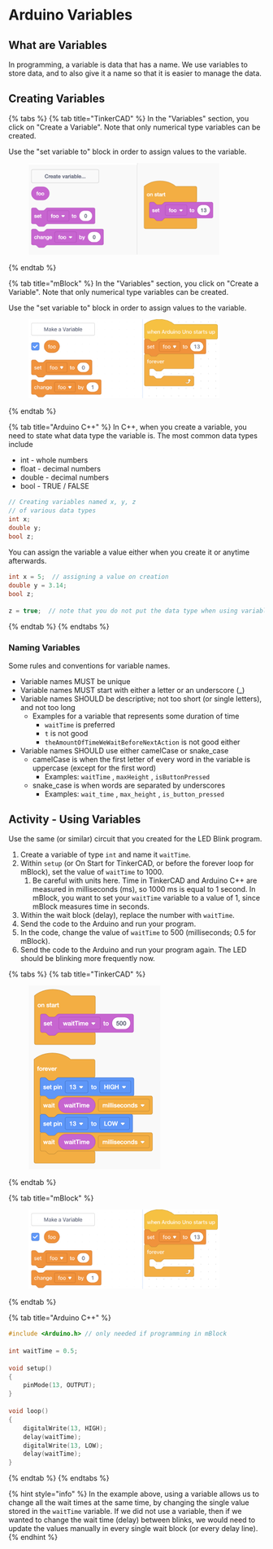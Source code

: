 # Arduino Variables

## What are Variables

In programming, a variable is data that has a name.  We use variables to store data, and to also give it a name so that it is easier to manage the data.

## Creating Variables

{% tabs %}
{% tab title="TinkerCAD" %}
In the "Variables" section, you click on "Create a Variable".  Note that only numerical type variables can be created.

Use the "set variable to" block in order to assign values to the variable.

<div align="left"><figure><img src="../.gitbook/assets/tinkerCAD_create_variables.png" alt="" width="375"><figcaption></figcaption></figure></div>
{% endtab %}

{% tab title="mBlock" %}
In the "Variables" section, you click on "Create a Variable".  Note that only numerical type variables can be created.

Use the "set variable to" block in order to assign values to the variable.

<div align="left"><figure><img src="../.gitbook/assets/mBlock_create_variables.png" alt="" width="375"><figcaption></figcaption></figure></div>
{% endtab %}

{% tab title="Arduino C++" %}
In C++, when you create a variable, you need to state what data type the variable is.  The most common data types include

* int - whole numbers
* float - decimal numbers
* double - decimal numbers
* bool - TRUE / FALSE

```cpp
// Creating variables named x, y, z
// of various data types
int x;
double y;
bool z;
```

You can assign the variable a value either when you create it or anytime afterwards.

```cpp
int x = 5;  // assigning a value on creation
double y = 3.14;
bool z;

z = true;  // note that you do not put the data type when using variables
```
{% endtab %}
{% endtabs %}

### Naming Variables

Some rules and conventions for variable names.

* Variable names MUST be unique
* Variable names MUST start with either a letter or an underscore (\_)
* Variable names SHOULD be descriptive; not too short (or single letters), and not too long
  * Examples for a variable that represents some duration of time
    * `waitTime` is preferred
    * `t` is not good
    * `theAmountOfTimeWeWaitBeforeNextAction` is not good either
* Variable names SHOULD use either camelCase or snake\_case
  * camelCase is when the first letter of every word in the variable is uppercase (except for the first word)
    * Examples: `waitTime` , `maxHeight` , `isButtonPressed`
  * snake\_case is when words are separated by underscores
    * Examples: `wait_time` , `max_height` , `is_button_pressed`

## Activity - Using Variables

Use the same (or similar) circuit that you created for the LED Blink program.

1. Create a variable of type `int` and name it `waitTime`.
2. Within `setup` (or On Start for TinkerCAD, or before the forever loop for mBlock), set the value of `waitTime`  to 1000.
   1. Be careful with units here.  Time in TinkerCAD and Arduino C++ are measured in milliseconds (ms), so 1000 ms is equal to 1 second.  In mBlock, you want to set your `waitTime` variable to a value of 1, since mBlock measures time in seconds.
3. Within the wait block (delay), replace the number with `waitTime`.
4. Send the code to the Arduino and run your program.
5. In the code, change the value of `waitTime` to 500 (milliseconds; 0.5 for mBlock).
6. Send the code to the Arduino and run your program again.  The LED should be blinking more frequently now.

{% tabs %}
{% tab title="TinkerCAD" %}
<div align="left"><figure><img src="../.gitbook/assets/tinkerCAD_variables.png" alt="" width="259"><figcaption></figcaption></figure></div>
{% endtab %}

{% tab title="mBlock" %}
<div align="left"><figure><img src="../.gitbook/assets/mBlock_create_variables.png" alt="" width="375"><figcaption></figcaption></figure></div>
{% endtab %}

{% tab title="Arduino C++" %}
```cpp
#include <Arduino.h> // only needed if programming in mBlock

int waitTime = 0.5;

void setup()
{
    pinMode(13, OUTPUT);
}

void loop()
{
    digitalWrite(13, HIGH);
    delay(waitTime);
    digitalWrite(13, LOW);
    delay(waitTime);
}
```
{% endtab %}
{% endtabs %}

{% hint style="info" %}
In the example above, using a variable allows us to change all the wait times at the same time, by changing the single value stored in the `waitTime` variable.  If we did not use a variable, then if we wanted to change the wait time (delay) between blinks, we would need to update the values manually in every single wait block (or every delay line).
{% endhint %}
